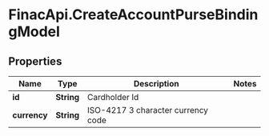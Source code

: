 # FinacApi.CreateAccountPurseBindingModel

## Properties
Name | Type | Description | Notes
------------ | ------------- | ------------- | -------------
**id** | **String** | Cardholder Id | 
**currency** | **String** | ISO-4217 3 character currency code | 

